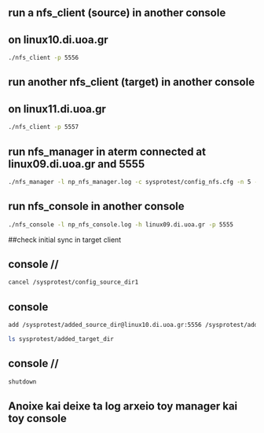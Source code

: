 ## run a nfs_client (source) in another console
## on linux10.di.uoa.gr
```bash
./nfs_client -p 5556
```

## run another nfs_client (target) in another console
## on linux11.di.uoa.gr
```bash
./nfs_client -p 5557
```

## run nfs_manager in aterm connected at linux09.di.uoa.gr and 5555
```bash
./nfs_manager -l np_nfs_manager.log -c sysprotest/config_nfs.cfg -n 5 -p 5555 -b 7
```

## run nfs_console in another console
```bash
./nfs_console -l np_nfs_console.log -h linux09.di.uoa.gr -p 5555
```

##check initial sync in target client

## console //
```bash
cancel /sysprotest/config_source_dir1
```

## console
```bash
add /sysprotest/added_source_dir@linux10.di.uoa.gr:5556 /sysprotest/added_target_dir@linux11.di.uoa.gr:5557
```

```bash
ls sysprotest/added_target_dir
```

## console //
```bash
shutdown
```
## Anoixe kai deixe ta log arxeio toy manager kai toy console
